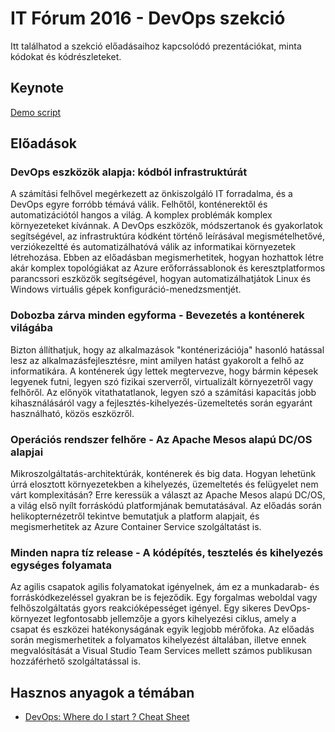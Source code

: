 # IT Fórum 2016 - DevOps szekció

Itt találhatod a szekció előadásaihoz kapcsolódó prezentációkat, minta kódokat és kódrészleteket.

## Keynote

[Demo script](Keynote_Demo.md)

## Előadások

### DevOps eszközök alapja: kódból infrastruktúrát

A számítási felhővel megérkezett az önkiszolgáló IT forradalma, és a DevOps egyre forróbb témává válik. Felhőtől, konténerektől és automatizációtól hangos a világ.
A komplex problémák komplex környezeteket kívánnak. A DevOps eszközök, módszertanok és gyakorlatok segítségével, az infrastruktúra kódként történő leírásával megismételhetővé,
verziókezeltté és automatizálhatóvá válik az informatikai környezetek létrehozása. Ebben az előadásban megismerhetitek, hogyan hozhattok létre akár komplex topológiákat
az Azure erőforrássablonok és keresztplatformos parancssori eszközök segítségével, hogyan automatizálhatjátok Linux és Windows virtuális gépek konfiguráció-menedzsmentjét. 

### Dobozba zárva minden egyforma - Bevezetés a konténerek világába

Bizton állíthatjuk, hogy az alkalmazások "konténerizációja" hasonló hatással lesz az alkalmazásfejlesztésre, mint amilyen hatást gyakorolt a felhő az informatikára.
A konténerek úgy lettek megtervezve, hogy bármin képesek legyenek futni, legyen szó fizikai szerverről, virtualizált környezetről vagy felhőről. Az előnyök vitathatatlanok,
legyen szó a számítási kapacitás jobb kihasználásáról vagy a fejlesztés-kihelyezés-üzemeltetés során egyaránt használható, közös eszközről. 

### Operációs rendszer felhőre - Az Apache Mesos alapú DC/OS alapjai

Mikroszolgáltatás-architektúrák, konténerek és big data. Hogyan lehetünk úrrá elosztott környezetekben a kihelyezés, üzemeltetés és felügyelet nem várt komplexitásán?
Erre keressük a választ az Apache Mesos alapú DC/OS, a világ első nyílt forráskódú platformjának bemutatásával. Az előadás során helikopternézetről tekintve bemutatjuk 
a platform alapjait, és megismerhetitek az Azure Container Service szolgáltatást is.

### Minden napra tíz release - A kódépítés, tesztelés és kihelyezés egységes folyamata

Az agilis csapatok agilis folyamatokat igényelnek, ám ez a munkadarab- és forráskódkezeléssel gyakran be is fejeződik. Egy forgalmas weboldal vagy felhőszolgáltatás gyors
reakcióképességet igényel. Egy sikeres DevOps-környezet legfontosabb jellemzője a gyors kihelyezési ciklus, amely a csapat és eszközei hatékonyságának egyik legjobb mérőfoka.
Az előadás során megismerhetitek a folyamatos kihelyezést általában, illetve ennek megvalósítását a Visual Studio Team Services mellett számos publikusan hozzáférhető
szolgáltatással is.

## Hasznos anyagok a témában

- [DevOps: Where do I start ? Cheat Sheet](https://blogs.technet.microsoft.com/juliens/2016/02/14/devops-where-do-i-start-cheat-sheet/)

